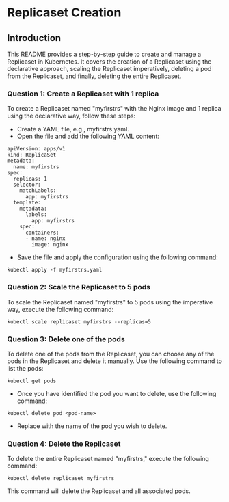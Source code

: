 # Replicaset Creation

## Introduction
This README provides a step-by-step guide to create and manage a Replicaset in Kubernetes. It covers the creation of a Replicaset using the declarative approach, scaling the Replicaset imperatively, deleting a pod from the Replicaset, and finally, deleting the entire Replicaset. 


### Question 1: Create a Replicaset with 1 replica
To create a Replicaset named "myfirstrs" with the Nginx image and 1 replica using the declarative way, follow these steps:

- Create a YAML file, e.g., myfirstrs.yaml.
- Open the file and add the following YAML content:
```
apiVersion: apps/v1
kind: ReplicaSet
metadata:
  name: myfirstrs
spec:
  replicas: 1
  selector:
    matchLabels:
      app: myfirstrs
  template:
    metadata:
      labels:
        app: myfirstrs
    spec:
      containers:
      - name: nginx
        image: nginx
```

- Save the file and apply the configuration using the following command:
```
kubectl apply -f myfirstrs.yaml
```

### Question 2: Scale the Replicaset to 5 pods
To scale the Replicaset named "myfirstrs" to 5 pods using the imperative way, execute the following command:
```
kubectl scale replicaset myfirstrs --replicas=5
```

### Question 3: Delete one of the pods
To delete one of the pods from the Replicaset, you can choose any of the pods in the Replicaset and delete it manually. Use the following command to list the pods:
```
kubectl get pods
```

- Once you have identified the pod you want to delete, use the following command:
```
kubectl delete pod <pod-name>
```
- Replace <pod-name> with the name of the pod you wish to delete.

### Question 4: Delete the Replicaset
To delete the entire Replicaset named "myfirstrs," execute the following command:
```
kubectl delete replicaset myfirstrs
```
This command will delete the Replicaset and all associated pods.
